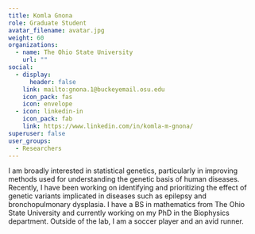 ```yaml
---
title: Komla Gnona
role: Graduate Student
avatar_filename: avatar.jpg
weight: 60
organizations:
  - name: The Ohio State University
    url: ""
social:
  - display:
      header: false
    link: mailto:gnona.1@buckeyemail.osu.edu
    icon_pack: fas
    icon: envelope
  - icon: linkedin-in
    icon_pack: fab
    link: https://www.linkedin.com/in/komla-m-gnona/
superuser: false
user_groups:
  - Researchers
---
```


<div class="col-12 col-lg-12">
  <div class="row person-info">
    <p>I am broadly interested in statistical genetics, particularly in improving methods used for understanding the genetic basis of human diseases. Recently, I have been working on identifying and prioritizing the effect of genetic variants implicated in diseases such as epilepsy and bronchopulmonary dysplasia. I have a BS in mathematics from The Ohio State University and currently working on my PhD in the Biophysics department. Outside of the lab, I am a soccer player and an avid runner.</p>
  </div>
</div>